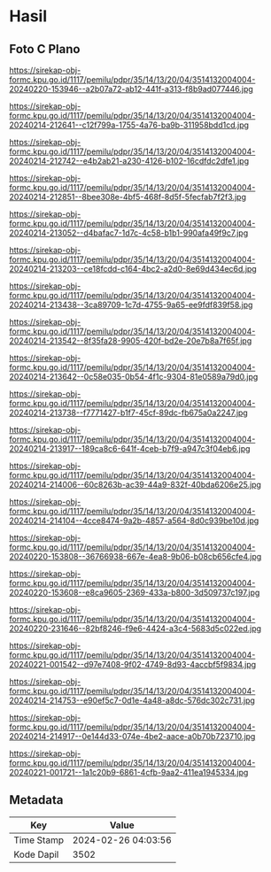 # Hasil

## Foto C Plano

https://sirekap-obj-formc.kpu.go.id/1117/pemilu/pdpr/35/14/13/20/04/3514132004004-20240220-153946--a2b07a72-ab12-441f-a313-f8b9ad077446.jpg

https://sirekap-obj-formc.kpu.go.id/1117/pemilu/pdpr/35/14/13/20/04/3514132004004-20240214-212641--c12f799a-1755-4a76-ba9b-311958bdd1cd.jpg

https://sirekap-obj-formc.kpu.go.id/1117/pemilu/pdpr/35/14/13/20/04/3514132004004-20240214-212742--e4b2ab21-a230-4126-b102-16cdfdc2dfe1.jpg

https://sirekap-obj-formc.kpu.go.id/1117/pemilu/pdpr/35/14/13/20/04/3514132004004-20240214-212851--8bee308e-4bf5-468f-8d5f-5fecfab7f2f3.jpg

https://sirekap-obj-formc.kpu.go.id/1117/pemilu/pdpr/35/14/13/20/04/3514132004004-20240214-213052--d4bafac7-1d7c-4c58-b1b1-990afa49f9c7.jpg

https://sirekap-obj-formc.kpu.go.id/1117/pemilu/pdpr/35/14/13/20/04/3514132004004-20240214-213203--ce18fcdd-c164-4bc2-a2d0-8e69d434ec6d.jpg

https://sirekap-obj-formc.kpu.go.id/1117/pemilu/pdpr/35/14/13/20/04/3514132004004-20240214-213438--3ca89709-1c7d-4755-9a65-ee9fdf839f58.jpg

https://sirekap-obj-formc.kpu.go.id/1117/pemilu/pdpr/35/14/13/20/04/3514132004004-20240214-213542--8f35fa28-9905-420f-bd2e-20e7b8a7f65f.jpg

https://sirekap-obj-formc.kpu.go.id/1117/pemilu/pdpr/35/14/13/20/04/3514132004004-20240214-213642--0c58e035-0b54-4f1c-9304-81e0589a79d0.jpg

https://sirekap-obj-formc.kpu.go.id/1117/pemilu/pdpr/35/14/13/20/04/3514132004004-20240214-213738--f7771427-b1f7-45cf-89dc-fb675a0a2247.jpg

https://sirekap-obj-formc.kpu.go.id/1117/pemilu/pdpr/35/14/13/20/04/3514132004004-20240214-213917--189ca8c6-641f-4ceb-b7f9-a947c3f04eb6.jpg

https://sirekap-obj-formc.kpu.go.id/1117/pemilu/pdpr/35/14/13/20/04/3514132004004-20240214-214006--60c8263b-ac39-44a9-832f-40bda6206e25.jpg

https://sirekap-obj-formc.kpu.go.id/1117/pemilu/pdpr/35/14/13/20/04/3514132004004-20240214-214104--4cce8474-9a2b-4857-a564-8d0c939be10d.jpg

https://sirekap-obj-formc.kpu.go.id/1117/pemilu/pdpr/35/14/13/20/04/3514132004004-20240220-153808--36766938-667e-4ea8-9b06-b08cb656cfe4.jpg

https://sirekap-obj-formc.kpu.go.id/1117/pemilu/pdpr/35/14/13/20/04/3514132004004-20240220-153608--e8ca9605-2369-433a-b800-3d509737c197.jpg

https://sirekap-obj-formc.kpu.go.id/1117/pemilu/pdpr/35/14/13/20/04/3514132004004-20240220-231646--82bf8246-f9e6-4424-a3c4-5683d5c022ed.jpg

https://sirekap-obj-formc.kpu.go.id/1117/pemilu/pdpr/35/14/13/20/04/3514132004004-20240221-001542--d97e7408-9f02-4749-8d93-4accbf5f9834.jpg

https://sirekap-obj-formc.kpu.go.id/1117/pemilu/pdpr/35/14/13/20/04/3514132004004-20240214-214753--e90ef5c7-0d1e-4a48-a8dc-576dc302c731.jpg

https://sirekap-obj-formc.kpu.go.id/1117/pemilu/pdpr/35/14/13/20/04/3514132004004-20240214-214917--0e144d33-074e-4be2-aace-a0b70b723710.jpg

https://sirekap-obj-formc.kpu.go.id/1117/pemilu/pdpr/35/14/13/20/04/3514132004004-20240221-001721--1a1c20b9-6861-4cfb-9aa2-411ea1945334.jpg


## Metadata

| Key        | Value               |
| ---------- | ------------------- |
| Time Stamp | 2024-02-26 04:03:56 |
| Kode Dapil | 3502                |



